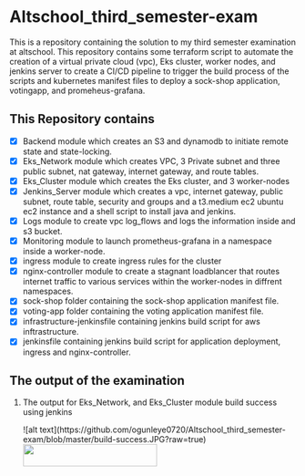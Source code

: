 # Altschool_third_semester-exam
This is a repository containing the solution to my third semester examination at altschool.
This repository contains some terraform script to automate the creation of a virtual private cloud (vpc), Eks cluster, worker nodes, and jenkins server to create a 
CI/CD pipeline to trigger the build process of the scripts and kubernetes manifest files to deploy a sock-shop application, votingapp, and promeheus-grafana.

## This Repository contains
- [x] Backend module which creates an S3 and dynamodb to initiate remote state and state-locking.
- [x] Eks_Network module which creates VPC, 3 Private subnet and three public subnet, nat gateway, internet gateway, and route tables.
- [x] Eks_Cluster module which creates the Eks cluster, and 3 worker-nodes
- [x] Jenkins_Server module which creates a vpc, internet gateway, public subnet, route table, security and groups and a t3.medium ec2 ubuntu ec2 instance and a shell script to install java and jenkins.
- [x] Logs module to create vpc log_flows and logs the information inside and s3 bucket.
- [x] Monitoring module to launch prometheus-grafana in a namespace inside a worker-node.
- [x] ingress module to create ingress rules for the cluster
- [x] nginx-controller module to create a stagnant loadblancer that routes internet traffic to various services within the worker-nodes in diffrent namespaces.
- [x] sock-shop folder containing the sock-shop application manifest file.
- [x] voting-app folder containing the voting application manifest file.
- [x] infrastructure-jenkinsfile containing jenkins build script for aws inftrastructure.
- [x] jenkinsfile containing jenkins build script for application deployment, ingress and nginx-controller.

## The output of the examination

<ol>
  <li> The output for Eks_Network, and Eks_Cluster module build success using jenkins
      <p>![alt text](https://github.com/ogunleye0720/Altschool_third_semester-exam/blob/master/build-success.JPG?raw=true)
        <img src="https://https://github.com/ogunleye0720/Altschool_third_semester-exam/blob/master/images/build-success.JPG" height="10%" width="70%" /></p>
  </li>
</ol>
